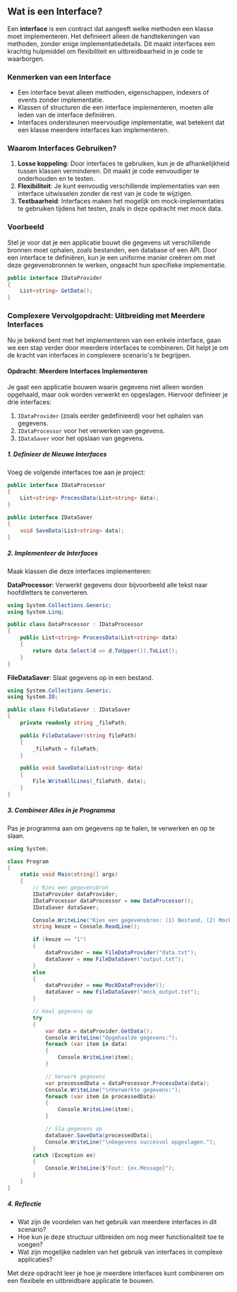 ## Wat is een Interface?

Een **interface** is een contract dat aangeeft welke methoden een klasse moet implementeren. Het definieert alleen de handtekeningen van methoden, zonder enige implementatiedetails. Dit maakt interfaces een krachtig hulpmiddel om flexibiliteit en uitbreidbaarheid in je code te waarborgen.

### Kenmerken van een Interface
- Een interface bevat alleen methoden, eigenschappen, indexers of events zonder implementatie.
- Klassen of structuren die een interface implementeren, moeten alle leden van de interface definiëren.
- Interfaces ondersteunen meervoudige implementatie, wat betekent dat een klasse meerdere interfaces kan implementeren.

### Waarom Interfaces Gebruiken?
1. **Losse koppeling**: Door interfaces te gebruiken, kun je de afhankelijkheid tussen klassen verminderen. Dit maakt je code eenvoudiger te onderhouden en te testen.
2. **Flexibiliteit**: Je kunt eenvoudig verschillende implementaties van een interface uitwisselen zonder de rest van je code te wijzigen.
3. **Testbaarheid**: Interfaces maken het mogelijk om mock-implementaties te gebruiken tijdens het testen, zoals in deze opdracht met mock data.

### Voorbeeld
Stel je voor dat je een applicatie bouwt die gegevens uit verschillende bronnen moet ophalen, zoals bestanden, een database of een API. Door een interface te definiëren, kun je een uniforme manier creëren om met deze gegevensbronnen te werken, ongeacht hun specifieke implementatie.

```csharp
public interface IDataProvider
{
    List<string> GetData();
}
```

### Complexere Vervolgopdracht: Uitbreiding met Meerdere Interfaces

Nu je bekend bent met het implementeren van een enkele interface, gaan we een stap verder door meerdere interfaces te combineren. Dit helpt je om de kracht van interfaces in complexere scenario's te begrijpen.

#### Opdracht: Meerdere Interfaces Implementeren
Je gaat een applicatie bouwen waarin gegevens niet alleen worden opgehaald, maar ook worden verwerkt en opgeslagen. Hiervoor definieer je drie interfaces:

1. `IDataProvider` (zoals eerder gedefinieerd) voor het ophalen van gegevens.
2. `IDataProcessor` voor het verwerken van gegevens.
3. `IDataSaver` voor het opslaan van gegevens.

##### 1. Definieer de Nieuwe Interfaces
Voeg de volgende interfaces toe aan je project:

```csharp
public interface IDataProcessor
{
    List<string> ProcessData(List<string> data);
}

public interface IDataSaver
{
    void SaveData(List<string> data);
}
```

##### 2. Implementeer de Interfaces
Maak klassen die deze interfaces implementeren:

**DataProcessor**: Verwerkt gegevens door bijvoorbeeld alle tekst naar hoofdletters te converteren.

```csharp
using System.Collections.Generic;
using System.Linq;

public class DataProcessor : IDataProcessor
{
    public List<string> ProcessData(List<string> data)
    {
        return data.Select(d => d.ToUpper()).ToList();
    }
}
```

**FileDataSaver**: Slaat gegevens op in een bestand.

```csharp
using System.Collections.Generic;
using System.IO;

public class FileDataSaver : IDataSaver
{
    private readonly string _filePath;

    public FileDataSaver(string filePath)
    {
        _filePath = filePath;
    }

    public void SaveData(List<string> data)
    {
        File.WriteAllLines(_filePath, data);
    }
}
```

##### 3. Combineer Alles in je Programma
Pas je programma aan om gegevens op te halen, te verwerken en op te slaan.

```csharp
using System;

class Program
{
    static void Main(string[] args)
    {
        // Kies een gegevensbron
        IDataProvider dataProvider;
        IDataProcessor dataProcessor = new DataProcessor();
        IDataSaver dataSaver;

        Console.WriteLine("Kies een gegevensbron: (1) Bestand, (2) Mock");
        string keuze = Console.ReadLine();

        if (keuze == "1")
        {
            dataProvider = new FileDataProvider("data.txt");
            dataSaver = new FileDataSaver("output.txt");
        }
        else
        {
            dataProvider = new MockDataProvider();
            dataSaver = new FileDataSaver("mock_output.txt");
        }

        // Haal gegevens op
        try
        {
            var data = dataProvider.GetData();
            Console.WriteLine("Opgehaalde gegevens:");
            foreach (var item in data)
            {
                Console.WriteLine(item);
            }

            // Verwerk gegevens
            var processedData = dataProcessor.ProcessData(data);
            Console.WriteLine("\nVerwerkte gegevens:");
            foreach (var item in processedData)
            {
                Console.WriteLine(item);
            }

            // Sla gegevens op
            dataSaver.SaveData(processedData);
            Console.WriteLine("\nGegevens succesvol opgeslagen.");
        }
        catch (Exception ex)
        {
            Console.WriteLine($"Fout: {ex.Message}");
        }
    }
}
```

##### 4. Reflectie
- Wat zijn de voordelen van het gebruik van meerdere interfaces in dit scenario?
- Hoe kun je deze structuur uitbreiden om nog meer functionaliteit toe te voegen?
- Wat zijn mogelijke nadelen van het gebruik van interfaces in complexe applicaties?

Met deze opdracht leer je hoe je meerdere interfaces kunt combineren om een flexibele en uitbreidbare applicatie te bouwen.
